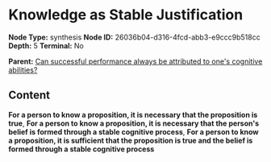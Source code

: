 # Knowledge as Stable Justification

**Node Type:** synthesis
**Node ID:** 26036b04-d316-4fcd-abb3-e9ccc9b518cc
**Depth:** 5
**Terminal:** No

**Parent:** [Can successful performance always be attributed to one's cognitive abilities?](can-successful-performance-always-be-attributed-to-ones-cognitive-abilities-antithesis-7da7e50c-6ca4-408a-a944-f4ca225543bc.md)

## Content

**For a person to know a proposition, it is necessary that the proposition is true**, **For a person to know a proposition, it is necessary that the person's belief is formed through a stable cognitive process**, **For a person to know a proposition, it is sufficient that the proposition is true and the belief is formed through a stable cognitive process**
